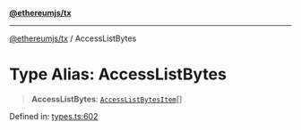 [**@ethereumjs/tx**](../README.md)

***

[@ethereumjs/tx](../README.md) / AccessListBytes

# Type Alias: AccessListBytes

> **AccessListBytes**: [`AccessListBytesItem`](AccessListBytesItem.md)[]

Defined in: [types.ts:602](https://github.com/Dargon789/ethereumjs-monorepo/blob/master/packages/tx/src/types.ts#L602)
